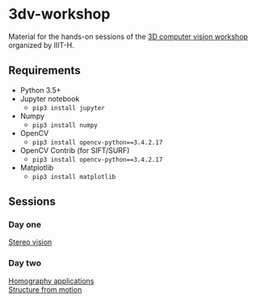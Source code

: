 # 3dv-workshop
Material for the hands-on sessions of the [3D computer vision workshop](http://cvit.iiit.ac.in/workshops/3dvision/) organized by IIIT-H.

## Requirements
- Python 3.5+
- Jupyter notebook
  - `pip3 install jupyter`
- Numpy
  - `pip3 install numpy`
- OpenCV
  - `pip3 install opencv-python==3.4.2.17`
- OpenCV Contrib (for SIFT/SURF)
  - `pip3 install opencv-python==3.4.2.17`
- Matplotlib
  - `pip3 install matplotlib`

## Sessions

### Day one
[Stereo vision](sessions/stereo/) <br>

### Day two
[Homography applications](sessions/homography) <br>
[Structure from motion](sessions/sfm) <br>
